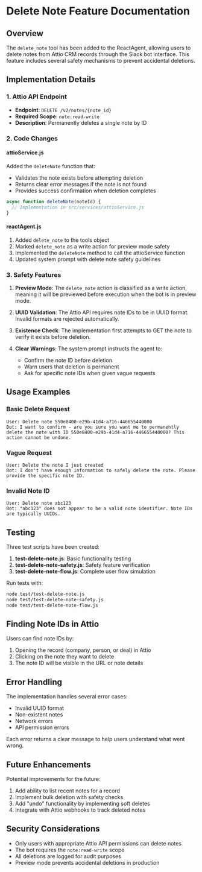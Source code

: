 # Delete Note Feature Documentation

## Overview
The `delete_note` tool has been added to the ReactAgent, allowing users to delete notes from Attio CRM records through the Slack bot interface. This feature includes several safety mechanisms to prevent accidental deletions.

## Implementation Details

### 1. Attio API Endpoint
- **Endpoint**: `DELETE /v2/notes/{note_id}`
- **Required Scope**: `note:read-write`
- **Description**: Permanently deletes a single note by ID

### 2. Code Changes

#### attioService.js
Added the `deleteNote` function that:
- Validates the note exists before attempting deletion
- Returns clear error messages if the note is not found
- Provides success confirmation when deletion completes

```javascript
async function deleteNote(noteId) {
  // Implementation in src/services/attioService.js
}
```

#### reactAgent.js
1. Added `delete_note` to the tools object
2. Marked `delete_note` as a write action for preview mode safety
3. Implemented the `deleteNote` method to call the attioService function
4. Updated system prompt with delete note safety guidelines

### 3. Safety Features

1. **Preview Mode**: The `delete_note` action is classified as a write action, meaning it will be previewed before execution when the bot is in preview mode.

2. **UUID Validation**: The Attio API requires note IDs to be in UUID format. Invalid formats are rejected automatically.

3. **Existence Check**: The implementation first attempts to GET the note to verify it exists before deletion.

4. **Clear Warnings**: The system prompt instructs the agent to:
   - Confirm the note ID before deletion
   - Warn users that deletion is permanent
   - Ask for specific note IDs when given vague requests

## Usage Examples

### Basic Delete Request
```
User: Delete note 550e8400-e29b-41d4-a716-446655440000
Bot: I want to confirm - are you sure you want me to permanently delete the note with ID 550e8400-e29b-41d4-a716-446655440000? This action cannot be undone.
```

### Vague Request
```
User: Delete the note I just created
Bot: I don't have enough information to safely delete the note. Please provide the specific note ID.
```

### Invalid Note ID
```
User: Delete note abc123
Bot: "abc123" does not appear to be a valid note identifier. Note IDs are typically UUIDs.
```

## Testing

Three test scripts have been created:

1. **test-delete-note.js**: Basic functionality testing
2. **test-delete-note-safety.js**: Safety feature verification
3. **test-delete-note-flow.js**: Complete user flow simulation

Run tests with:
```bash
node test/test-delete-note.js
node test/test-delete-note-safety.js
node test/test-delete-note-flow.js
```

## Finding Note IDs in Attio

Users can find note IDs by:
1. Opening the record (company, person, or deal) in Attio
2. Clicking on the note they want to delete
3. The note ID will be visible in the URL or note details

## Error Handling

The implementation handles several error cases:
- Invalid UUID format
- Non-existent notes
- Network errors
- API permission errors

Each error returns a clear message to help users understand what went wrong.

## Future Enhancements

Potential improvements for the future:
1. Add ability to list recent notes for a record
2. Implement bulk deletion with safety checks
3. Add "undo" functionality by implementing soft deletes
4. Integrate with Attio webhooks to track deleted notes

## Security Considerations

- Only users with appropriate Attio API permissions can delete notes
- The bot requires the `note:read-write` scope
- All deletions are logged for audit purposes
- Preview mode prevents accidental deletions in production